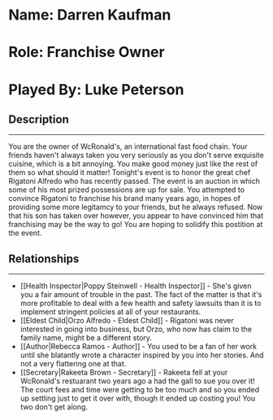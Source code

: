 # Name: Darren Kaufman
# Role: Franchise Owner
# Played By: Luke Peterson

## Description
---
You are the owner of WcRonald's, an international fast food chain. Your friends haven't always taken you very seriously as you don't serve exquisite cuisine, which is a bit annoying. You make good money just like the rest of them so what should it matter! Tonight's event is to honor the great chef Rigatoni Alfredo who has recently passed. The event is an auction in which some of his most prized possessions are up for sale. You attempted to convince Rigatoni to franchise his brand many years ago, in hopes of providing some more legitamcy to your friends, but he always refused. Now that his son has taken over however, you appear to have convinced him that franchising may be the way to go! You are hoping to solidify this postition at the event.

## Relationships
---
- [[Health Inspector|Poppy Steinwell - Health Inspector]]  - She's given you a fair amount of trouble in the past. The fact of the matter is that it's more profitable to deal with a few health and safety lawsuits than it is to implement stringent policies at all of your restaurants.
- [[Eldest Child|Orzo Alfredo - Eldest Child]]  - Rigatoni was never interested in going into business, but Orzo, who now has claim to the family name, might be a different story.
- [[Author|Rebecca Ramos - Author]]  - You used to be a fan of her work until she blatantly wrote a character inspired by you into her stories. And not a very flattering one at that.
- [[Secretary|Rakeeta Brown - Secretary]] - Rakeeta fell at your WcRonald's restuarant two years ago a had the gall to sue you over it! The court fees and time were getting to be too much and so you ended up settling just to get it over with, though it ended up costing you! You two don't get along.